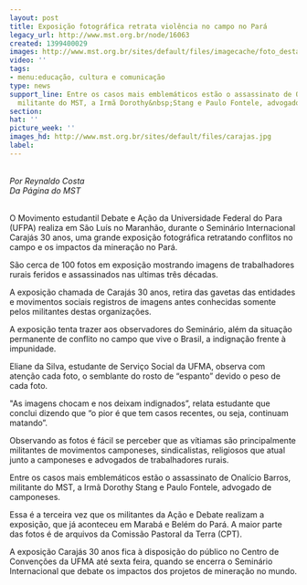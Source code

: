 ```yaml
---
layout: post
title: Exposição fotográfica retrata violência no campo no Pará
legacy_url: http://www.mst.org.br/node/16063
created: 1399400029
images: http://www.mst.org.br/sites/default/files/imagecache/foto_destaque/carajas.jpg
video: ''
tags:
- menu:educação, cultura e comunicação
type: news
support_line: Entre os casos mais emblemáticos estão o assassinato de Onalício Barros,
  militante do MST, a Irmã Dorothy&nbsp;Stang e Paulo Fontele, advogado de camponeses.
section: 
hat: ''
picture_week: ''
images_hd: http://www.mst.org.br/sites/default/files/carajas.jpg
label: 
---
```

<p><br><em>Por Reynaldo Costa<br>Da Página do MST</em><br>&nbsp;</p><p>O Movimento estudantil Debate e Ação da Universidade Federal do Para (UFPA) realiza em São Luís no Maranhão, durante o Seminário Internacional Carajás 30 anos, uma grande exposição fotográfica retratando conflitos no campo e os impactos da mineração no Pará.</p><p>São cerca de 100 fotos em exposição mostrando imagens de trabalhadores rurais feridos e assassinados nas ultimas três décadas.</p><p>A exposição chamada de Carajás 30 anos, retira das gavetas das entidades e movimentos sociais registros de imagens antes conhecidas somente pelos militantes destas organizações.</p><p>A exposição tenta trazer aos observadores do Seminário, além da situação permanente de conflito no campo que vive o Brasil, a indignação frente à impunidade.</p><p>Eliane da Silva, estudante de Serviço Social da UFMA, observa com atenção cada foto, o semblante do rosto de “espanto” devido o peso de cada foto.</p><p>"As imagens chocam e nos deixam indignados”, relata estudante que conclui dizendo que “o pior é que tem casos recentes, ou seja, continuam matando”.</p><p>Observando as fotos é fácil se perceber que as vítiamas são principalmente militantes de movimentos camponeses, sindicalistas, religiosos que atual junto a camponeses e advogados de trabalhadores rurais.&nbsp;</p><p>Entre os casos mais emblemáticos estão o assassinato de Onalício Barros, militante do MST, a Irmã Dorothy&nbsp;Stang e Paulo Fontele, advogado de camponeses.</p><p>Essa é a terceira vez que os militantes da Ação e Debate realizam a exposição, que já aconteceu em Marabá e Belém do Pará. A maior parte das fotos é de arquivos da Comissão Pastoral da Terra (CPT).</p><p>A exposição Carajás 30 anos fica à disposição do público no Centro de Convenções da UFMA até sexta feira, quando se encerra o Seminário Internacional que debate os impactos dos projetos de mineração no mundo.<br>&nbsp;</p>
